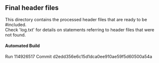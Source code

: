 ## Final header files
This directory contains the processed header files
that are ready to be #included.  
Check 'log.txt' for details on  statements
referring to header files that were not found.  

#### Automated Build
Run 114926517
Commit d2edd356e6c15d1dca0ee910ae59f5d60500a54a
